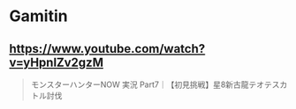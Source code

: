 # Gamitin

## https://www.youtube.com/watch?v=yHpnlZv2gzM

> モンスターハンターNOW 実況 Part7｜【初見挑戦】星8新古龍テオテスカトル討伐
